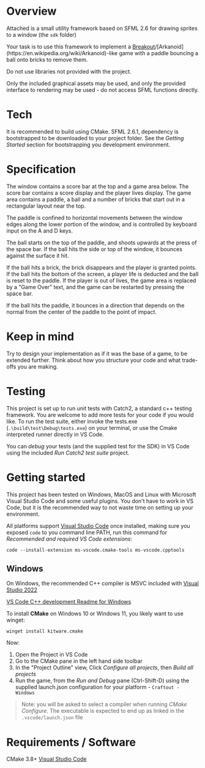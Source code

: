 # Overview

Attached is a small utility framework based on SFML 2.6 for drawing sprites to a window (the `sdk` folder)

Your task is to use this framework to implement a [Breakout](https://en.wikipedia.org/wiki/Breakout_(video_game))/[Arkanoid](https://en.wikipedia.org/wiki/Arkanoid)-like game
with a paddle bouncing a ball onto bricks to remove them. 

Do not use libraries not provided with the project.

Only the included graphical assets may be used, and only the provided
interface to rendering may be used - do not access SFML functions directly.


# Tech

It is recommended to build using CMake. SFML 2.6.1, dependency is bootstrapped to be downloaded to your project folder. See the _Getting Started_ section for bootstrapping you development environment.


# Specification

The window contains a score bar at the top and a game area below. The score
bar contains a score display and the player lives display. The game area
contains a paddle, a ball and a number of bricks that start out in a
rectangular layout near the top.

The paddle is confined to horizontal movements between the window edges along
the lower portion of the window, and is controlled by keyboard input on the A
and D keys.

The ball starts on the top of the paddle, and shoots upwards at the press of
the space bar. If the ball hits the side or top of the window, it bounces
against the surface it hit.

If the ball hits a brick, the brick disappears and the player is granted
points. If the ball hits the bottom of the screen, a player life is deducted
and the ball is reset to the paddle. If the player is out of lives, the
game area is replaced by a "Game Over" text, and the game can be restarted
by pressing the space bar.

If the ball hits the paddle, it bounces in a direction that depends on the
normal from the center of the paddle to the point of impact.


# Keep in mind

Try to design your implementation as if it was the base of a game, to be
extended further. Think about how you structure your code and what trade-offs
you are making.

# Testing
This project is set up to run unit tests with Catch2, a standard c++ testing framework.
You are welcome to add more tests for your code if you would like.
To run the test suite, either invoke the tests.exe (`.\build\test\Debug\tests.exe`) on your
terminal, or use the Cmake interpreted runner directly in VS Code.

You can _debug_ your tests (and the supplied test for the SDK) in VS Code using the included
_Run Catch2 test suite_ project.

# Getting started
This project has been tested on Windows, MacOS and Linux with Microsoft Visual Studio Code and some useful plugins. You don't have to work in VS Code, but it is the recommended way to not waste time on setting up your environment.

All platforms support [Visual Studio Code](https://code.visualstudio.com/) once installed, making sure you exposed `code` to you command line PATH, run this command for _Recommended and required VS Code extensions_:
```
code --install-extension ms-vscode.cmake-tools ms-vscode.cpptools
```

## Windows
On Windows, the recommended C++ compiler is MSVC included with [Visual Studio 2022](https://visualstudio.microsoft.com/downloads/?cid=learn-onpage-download-cta)

[VS Code C++ development Readme for Windows](https://code.visualstudio.com/docs/cpp/config-msvc) 

To install **CMake** on Windows 10 or Windows 11, you likely want to use winget:

```
winget install kitware.cmake
```

Now:
1. Open the Project in VS Code
2. Go to the CMake pane in the left hand side toolbar
3. In the "Project Outline" view, Click _Configure all projects_, then _Build all projects_
4. Run the game, from the *Run and Debug* pane (Ctrl-Shift-D) using the supplied launch.json configuration for your platform - `Craftout - Windows`

> Note: you will be asked to select a compiler when running _CMake Configure_. The executable is expected to end up as linked in the `.vscode/launch.json` file

# Requirements / Software
CMake 3.8+
[Visual Studio Code](https://code.visualstudio.com/)

